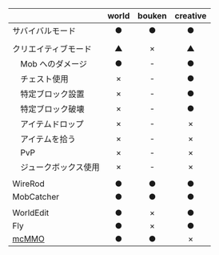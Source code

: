 
|                       | world | bouken | creative |
|:----------------------|:-----:|:------:|:--------:|
|サバイバルモード       | ●    | ●     | ●       |
|                       |       |        |          |
|クリエイティブモード   | ▲    | ×     | ▲       |
|　Mob へのダメージ     | ●    | -      | ●       |
|　チェスト使用         | ×    | -      | ●       |
|　特定ブロック設置     | ×    | -      | ●       |
|　特定ブロック破壊     | ×    | -      | ●       |
|　アイテムドロップ     | ×    | -      | ×       |
|　アイテムを拾う       | ×    | -      | ×       |
|　PvP                  | ×    | -      | ×       |
|　ジュークボックス使用 | ×    | -      | ×       |
|                       |       |        |          |
|WireRod                | ●    | ●     | ●       |
|MobCatcher             | ●    | ●     | ●       |
|                       |       |        |          |
|WorldEdit              | ●    | ×     | ●       |
|Fly                    | ●    | ×     | ●       |
|[mcMMO](/mcMMO)        | ●    | ●     | ×       |
